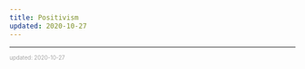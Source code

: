 ```yaml
---
title: Positivism
updated: 2020-10-27
---
```


---

<sup><sub><font color="#a6a6a6">updated: 2020-10-27</font></sub></sup>
